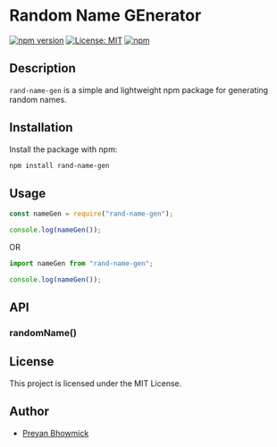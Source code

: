 # Random Name GEnerator

[![npm version](https://badge.fury.io/js/rand-name-gen.svg)](https://badge.fury.io/js/rand-name-gen)
[![License: MIT](https://img.shields.io/badge/License-MIT-yellow.svg)](https://opensource.org/licenses/MIT)
[![npm](https://img.shields.io/npm/dt/rand-name-gen)](https://www.npmjs.com/package/rand-name-gen)

<!-- <div align="center">
    <img src="logo.png" alt="Logo" width="200" height="200">
</div> -->

## Description

`rand-name-gen` is a simple and lightweight npm package for generating random names.

## Installation

Install the package with npm:

```sh
npm install rand-name-gen
```

## Usage

```javascript
const nameGen = require("rand-name-gen");

console.log(nameGen());
```

OR

```javascript
import nameGen from "rand-name-gen";

console.log(nameGen());
```

## API

### randomName()

## License

This project is licensed under the MIT License.

## Author

- [Preyan Bhowmick](www.github.com/preyan)
